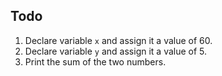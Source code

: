 ## Todo

1. Declare variable `x` and assign it a value of 60.
2. Declare variable `y` and assign it a value of 5.
3. Print the sum of the two numbers.